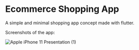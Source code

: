 # Ecommerce Shopping App 

A simple and minimal shopping app concept made with flutter.

Screenshots of the app:

![Apple iPhone 11 Presentation (1)](https://github.com/user-attachments/assets/46f184aa-c323-476b-ba94-27e886f21243)
